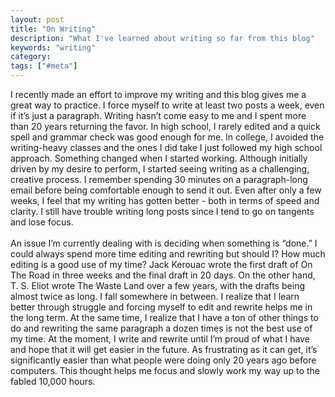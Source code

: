 ```yaml
---
layout: post
title: "On Writing"
description: "What I've learned about writing so far from this blog"
keywords: "writing"
category:
tags: ["#meta"]
---
```


<p><span>I recently made an effort to improve my writing and this blog gives me a great way to practice. I force myself to write at least two posts a week, even if it’s just a paragraph. Writing hasn’t come easy to me and I spent more than 20 years returning the favor. In high school, I rarely edited and a quick spell and grammar check was good enough for me. In college, I avoided the writing-heavy classes and the ones I did take I just followed my high school approach. Something changed when I started working. Although initially driven by my desire to perform, I started seeing writing as a challenging, creative process. I remember spending 30 minutes on a paragraph-long email before being comfortable enough to send it out. Even after only a few weeks, I feel that my writing has gotten better - both in terms of speed and clarity. I still have trouble writing long posts since I tend to go on tangents and lose focus.</span><br/><span></span><br/><span>An issue I’m currently dealing with is deciding when something is “done.” I could always spend more time editing and rewriting but should I? How much editing is a good use of my time? Jack Kerouac wrote the first draft of On The Road in three weeks and the final draft in 20 days. On the other hand, T. S. Eliot wrote The Waste Land over a few years, with the drafts being almost twice as long. I fall somewhere in between. I realize that I learn better through struggle and forcing myself to edit and rewrite helps me in the long term. At the same time, I realize that I have a ton of other things to do and rewriting the same paragraph a dozen times is not the best use of my time. At the moment, I write and rewrite until I’m proud of what I have and hope that it will get easier in the future. As frustrating as it can get, it’s significantly easier than what people were doing only 20 years ago before computers. This thought helps me focus and slowly work my way up to the fabled 10,000 hours.</span></p>
